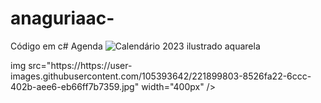# anaguriaac-
Código em c# Agenda 
![Calendário 2023 ilustrado aquarela ](https://user-images.githubusercontent.com/105393642/221899803-8526fa22-6ccc-402b-aee6-eb66ff7b7359.jpg)
<div aling-"center">
img src="https://https://user-images.githubusercontent.com/105393642/221899803-8526fa22-6ccc-402b-aee6-eb66ff7b7359.jpg" width="400px" />
</div>
